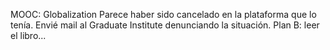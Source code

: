 MOOC: Globalization
Parece haber sido cancelado en la plataforma que lo tenía.
Envié mail al Graduate Institute denunciando la situación.
Plan B: leer el libro...